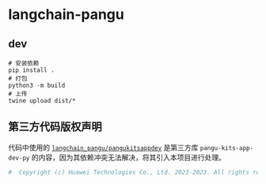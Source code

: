 # langchain-pangu

## dev

```shell
# 安装依赖
pip install .
# 打包
python3 -m build
# 上传
twine upload dist/*
```

## 第三方代码版权声明

代码中使用的 [`langchain_pangu/pangukitsappdev`](langchain_pangu/pangukitsappdev) 是第三方库 `pangu-kits-app-dev-py` 的内容，因为其依赖冲突无法解决，将其引入本项目进行处理。

```python
#  Copyright (c) Huawei Technologies Co., Ltd. 2023-2023. All rights reserved.
```
